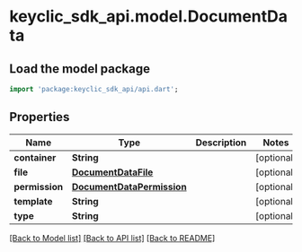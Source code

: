 # keyclic_sdk_api.model.DocumentData

## Load the model package
```dart
import 'package:keyclic_sdk_api/api.dart';
```

## Properties
Name | Type | Description | Notes
------------ | ------------- | ------------- | -------------
**container** | **String** |  | [optional] 
**file** | [**DocumentDataFile**](DocumentDataFile.md) |  | [optional] 
**permission** | [**DocumentDataPermission**](DocumentDataPermission.md) |  | [optional] 
**template** | **String** |  | [optional] 
**type** | **String** |  | [optional] 

[[Back to Model list]](../README.md#documentation-for-models) [[Back to API list]](../README.md#documentation-for-api-endpoints) [[Back to README]](../README.md)


